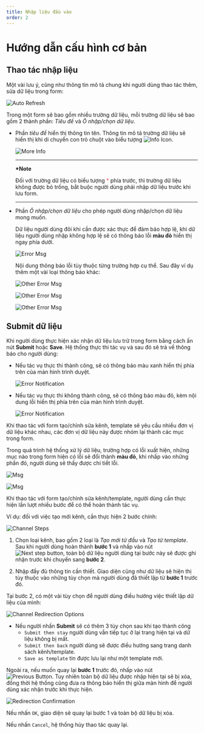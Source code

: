 ```yaml
---
title: Nhập liệu đầu vào
order: 2
---
```


# Hướng dẫn cấu hình cơ bản

## Thao tác nhập liệu

Một vài lưu ý, cũng như thông tin mô tả chung khi người dùng thao tác thêm, sửa dữ liệu trong form:

<!--
- Giao diện:

- `Thông báo lỗi`: dữ liệu người dùng nhập trong form cần được kiểm tra lại để đảm bảo đúng định dạng, yêu cầu.

1. Trường dữ liệu không được bỏ trống -->

![Auto Refresh](/images/media-live/um-form-rules/required.png)

Trong một form sẽ bao gồm nhiều trường dữ liệu, mỗi trường dữ liệu sẽ bao gồm 2 thành phần: _Tiêu đề_ và _Ô nhập/chọn dữ liệu_.

- Phần _tiêu đề_ hiển thị thông tin tên. Thông tin mô tả trường dữ liệu sẽ hiển thị khi di chuyển con trỏ chuột vào biểu tượng ![Info Icon](/images/media-live/um-form-rules/info-icon.png).

  ![More Info](/images/media-live/um-form-rules/description.png)

  ***

  **\*Note**

  Đối với trường dữ liệu có biểu tượng <span style="color: #f43f5e;">\*</span> phía trước, thì trường dữ liệu không được bỏ trống, bắt buộc người dùng phải nhập dữ liệu trước khi lưu form.

  ***

- Phần _Ô nhập/chọn dữ liệu_ cho phép người dùng nhập/chọn dữ liệu mong muốn.

  Dữ liệu người dùng đôi khi cần được xác thực để đảm bảo hợp lệ, khi dữ liệu người dùng nhập không hợp lệ sẽ có thông báo lỗi **màu đỏ** hiển thị ngay phía dưới.

  ![Error Msg](/images/media-live/um-form-rules/error-msg.png)

  Nội dung thông báo lỗi tùy thuộc từng trường hợp cụ thể. Sau đây ví dụ thêm một vài loại thông báo khác:

  ![Other Error Msg](/images/media-live/um-form-rules/error-msg-regex.png)

  ![Other Error Msg](/images/media-live/um-form-rules/error-msg-range.png)

  ![Other Error Msg](/images/media-live/um-form-rules/error-msg-enum.png)

## Submit dữ liệu

Khi người dùng thực hiện xác nhận dữ liệu lưu trữ trong form bằng cách ấn nút **Submit** hoặc **Save**. Hệ thống thực thi tác vụ và sau đó sẽ trả về thông báo cho người dùng:

- Nếu tác vụ thực thi thành công, sẽ có thông báo màu xanh hiển thị phía trên của màn hình trình duyệt.

  ![Error Notification](/images/media-live/um-form-rules/success-noti.png)

- Nếu tác vụ thực thi không thành công, sẽ có thông báo màu đỏ, kèm nội dung lỗi hiển thị phía trên của màn hình trình duyệt.

  ![Error Notification](/images/media-live/um-form-rules/error-noti.png)

Khi thao tác với form tạo/chỉnh sửa kênh, template sẽ yêu cầu nhiều đơn vị dữ liệu khác nhau, các đơn vị dữ liệu này được nhóm lại thành các mục trong form.

Trong quá trình hệ thống xử lý dữ liệu, trường hợp có lỗi xuất hiện, những mục nào trong form hiện có lỗi sẽ đổi thành **màu đỏ**, khi nhấp vào những phần đó, người dùng sẽ thấy được chi tiết lỗi.

![Msg](/images/media-live/um-form-rules/transcode-modify.png)

![Msg](/images/media-live/um-form-rules/transcode-detail-msg.png)

Khi thao tác với form tạo/chỉnh sửa kênh/template, người dùng cần thực hiện lần lượt nhiều bước để có thể hoàn thành tác vụ.

Ví dụ: đối với việc tạo mới kênh, cần thực hiện 2 bước chính:

![Channel Steps](/images/media-live/um-transcode-forms/channel-step-01.png)

1. Chọn loại kênh, bao gồm 2 loại là _Tạo mới từ đầu_ và _Tạo từ template_.
   Sau khi người dùng hoàn thành **bước 1** và nhấp vào nút ![Next step button](/images/media-live/um-transcode-forms/next-step-btn.png), toàn bộ dữ liệu người dùng tại bước này sẽ được ghi nhận trước khi chuyển sang **bước 2**.

2. Nhập đầy đủ thông tin cần thiết.
   Giao diện cũng như dữ liệu sẽ hiện thị tùy thuộc vào những tùy chọn mà người dùng đã thiết lập từ **bước 1** trước đó.

Tại bước 2, có một vài tùy chọn để người dùng điều hướng việc thiết lập dữ liệu của mình:

![Channel Redirection Options](/images/media-live/um-transcode-forms/channel-redirection-options.png)

- Nếu người nhấn **Submit** sẽ có thêm 3 tùy chọn sau khi tạo thành công
  - `Submit then stay` người dùng vẫn tiếp tục ở lại trang hiện tại và dữ liệu không bị mất.
  - `Submit then back` người dùng sẽ được điều hướng sang trang danh sách kênh/template.
  - `Save as template` tin được lưu lại như một template mới.

Ngoài ra, nếu muốn quay lại **bước 1** trước đó, nhấp vào nút ![Previous Button](/images/media-live/um-transcode-forms/previous-btn.png). Tuy nhiên toàn bộ dữ liệu được nhập hiện tại sẽ bị xóa, đồng thời hệ thống cũng đưa ra thông báo hiển thị giữa màn hình để người dùng xác nhận trước khi thực hiện.

![Redirection Confirmation](/images/media-live/um-transcode-forms/redirection-confirmation.png)

Nếu nhấn `OK`, giao diện sẽ quay lại bước 1 và toàn bộ dữ liệu bị xóa.

Nếu nhấn `Cancel`, hệ thống hủy thao tác quay lại.

